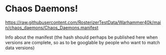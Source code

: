 # Chaos Daemons!

https://raw.githubusercontent.com/RosterizerTestData/Warhammer40k/main/chaos_daemons/Chaos_Daemons.manifest

Info about the manifest (the hash should perhaps be published here when versions are complete, so as to be googlable by people who want to match data versions)
